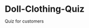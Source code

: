 # Doll-Clothing-Quiz
Quiz for customers
<!DOCTYPE html>
<html lang="en">
<head>
    <meta charset="UTF-8">
    <meta name="viewport" content="width=device-width, initial-scale=1.0">
    <title>Fashion Doll Clothing Preference Quiz</title>
    <style>
        * {
            margin: 0;
            padding: 0;
            box-sizing: border-box;
        }

        body {
            font-family: 'Arial', sans-serif;
            background: linear-gradient(135deg, #ff6b9d 0%, #c44569 50%, #786fa6 100%);
            min-height: 100vh;
            display: flex;
            justify-content: center;
            align-items: center;
            padding: 20px;
        }

        .quiz-container {
            background: rgba(255, 255, 255, 0.95);
            border-radius: 20px;
            padding: 30px;
            max-width: 650px;
            width: 100%;
            box-shadow: 0 20px 40px rgba(0, 0, 0, 0.15);
            backdrop-filter: blur(10px);
            border: 1px solid rgba(255, 255, 255, 0.2);
        }

        .quiz-header {
            text-align: center;
            margin-bottom: 30px;
        }

        .quiz-title {
            color: #333;
            font-size: 2.5em;
            margin-bottom: 10px;
            font-weight: bold;
            background: linear-gradient(45deg, #ff6b9d, #c44569);
            -webkit-background-clip: text;
            -webkit-text-fill-color: transparent;
            background-clip: text;
        }

        .quiz-subtitle {
            color: #666;
            font-size: 1.1em;
            margin-bottom: 20px;
            line-height: 1.4;
        }

        .question-container {
            margin-bottom: 25px;
        }

        .question {
            font-size: 1.2em;
            color: #333;
            margin-bottom: 15px;
            font-weight: 600;
        }

        .options {
            display: grid;
            gap: 12px;
        }

        .option {
            background: linear-gradient(135deg, #ffeef8 0%, #f8f4ff 100%);
            border: 2px solid #e9d5ff;
            border-radius: 15px;
            padding: 18px;
            cursor: pointer;
            transition: all 0.3s ease;
            display: flex;
            align-items: center;
            position: relative;
            overflow: hidden;
        }

        .option::before {
            content: '';
            position: absolute;
            top: 0;
            left: -100%;
            width: 100%;
            height: 100%;
            background: linear-gradient(90deg, transparent, rgba(255, 255, 255, 0.4), transparent);
            transition: left 0.5s ease;
        }

        .option:hover::before {
            left: 100%;
        }

        .option:hover {
            background: linear-gradient(135deg, #ff6b9d, #c44569);
            border-color: #ff6b9d;
            transform: translateY(-3px);
            color: white;
            box-shadow: 0 10px 25px rgba(255, 107, 157, 0.3);
        }

        .option input[type="radio"] {
            margin-right: 15px;
            transform: scale(1.3);
            accent-color: #ff6b9d;
        }

        .option.selected {
            background: linear-gradient(135deg, #ff6b9d, #c44569);
            border-color: #ff6b9d;
            color: white;
            transform: translateY(-2px);
            box-shadow: 0 8px 20px rgba(255, 107, 157, 0.4);
        }

        .submit-btn {
            background: linear-gradient(135deg, #ff6b9d 0%, #c44569 50%, #786fa6 100%);
            color: white;
            border: none;
            padding: 18px 45px;
            font-size: 1.2em;
            border-radius: 30px;
            cursor: pointer;
            width: 100%;
            margin-top: 25px;
            transition: all 0.3s ease;
            font-weight: 600;
            text-transform: uppercase;
            letter-spacing: 1px;
        }

        .submit-btn:hover {
            transform: translateY(-3px);
            box-shadow: 0 15px 30px rgba(255, 107, 157, 0.4);
        }

        .submit-btn:disabled {
            background: #ccc;
            cursor: not-allowed;
            transform: none;
        }

        .results {
            display: none;
            text-align: center;
            padding: 25px;
            background: linear-gradient(135deg, #ffeef8 0%, #f8f4ff 100%);
            border-radius: 20px;
            margin-top: 25px;
            border: 2px solid #e9d5ff;
        }

        .results h3 {
            color: #333;
            margin-bottom: 20px;
            font-size: 1.6em;
            background: linear-gradient(45deg, #ff6b9d, #c44569);
            -webkit-background-clip: text;
            -webkit-text-fill-color: transparent;
            background-clip: text;
        }

        .result-item {
            background: white;
            padding: 15px;
            margin: 8px 0;
            border-radius: 12px;
            border-left: 5px solid #ff6b9d;
            box-shadow: 0 3px 10px rgba(0, 0, 0, 0.1);
        }

        .progress-bar {
            background: rgba(255, 255, 255, 0.3);
            height: 8px;
            border-radius: 4px;
            margin-bottom: 25px;
            overflow: hidden;
            backdrop-filter: blur(5px);
        }

        .progress-fill {
            background: linear-gradient(90deg, #ff6b9d, #c44569);
            height: 100%;
            width: 0%;
            transition: width 0.4s ease;
            border-radius: 4px;
        }

        .question-number {
            color: #ff6b9d;
            font-weight: bold;
            font-size: 0.9em;
            margin-bottom: 8px;
            display: flex;
            align-items: center;
        }

        .question-number::before {
            content: '✨';
            margin-right: 8px;
        }

        .doll-emoji {
            font-size: 1.5em;
            margin: 0 8px;
        }

        @media (max-width: 600px) {
            .quiz-title {
                font-size: 2em;
            }
            
            .quiz-container {
                padding: 20px;
            }
            
            .option {
                padding: 15px;
            }
        }
    </style>
</head>
<body>
    <div class="quiz-container">
        <div class="quiz-header">
            <h1 class="quiz-title">Fashion Doll Style Quiz</h1>
            <p class="quiz-subtitle">Help us create the perfect OOAK outfits for your 16" fashion dolls! <span class="doll-emoji">👗</span> Tell us about your style preferences <span class="doll-emoji">💖</span></p>
        </div>

        <div class="progress-bar">
            <div class="progress-fill" id="progressFill"></div>
        </div>

        <form id="quizForm">
            <div class="question-container">
                <div class="question-number">Question 1 of 8</div>
                <div class="question">Which outfit category do you find most appealing for your fashion dolls?</div>
                <div class="options">
                    <label class="option">
                        <input type="radio" name="q1" value="lingerie">
                        💋 Lingerie - Delicate, intimate pieces with lace and silk details
                    </label>
                    <label class="option">
                        <input type="radio" name="q1" value="casual">
                        👕 Casual Modern - Contemporary everyday wear with trendy touches
                    </label>
                    <label class="option">
                        <input type="radio" name="q1" value="classic">
                        👗 Classic Dresses - Timeless, elegant pieces that never go out of style
                    </label>
                    <label class="option">
                        <input type="radio" name="q1" value="evening">
                        ✨ Evening Gowns - Glamorous, formal wear for special occasions
                    </label>
                    <label class="option">
                        <input type="radio" name="q1" value="romantic">
                        🌹 Romantic Outfits - Soft, feminine pieces with vintage charm
                    </label>
                </div>
            </div>

            <div class="question-container">
                <div class="question-number">Question 2 of 8</div>
                <div class="question">What's your preferred color palette for doll clothing?</div>
                <div class="options">
                    <label class="option">
                        <input type="radio" name="q2" value="pastels">
                        🌸 Soft pastels (blush pink, lavender, mint green)
                    </label>
                    <label class="option">
                        <input type="radio" name="q2" value="jewel">
                        💎 Rich jewel tones (emerald, sapphire, ruby)
                    </label>
                    <label class="option">
                        <input type="radio" name="q2" value="neutral">
                        🤍 Neutral elegance (cream, beige, champagne)
                    </label>
                    <label class="option">
                        <input type="radio" name="q2" value="bold">
                        🔥 Bold & vibrant (hot pink, electric blue, sunset orange)
                    </label>
                    <label class="option">
                        <input type="radio" name="q2" value="monochrome">
                        🖤 Classic monochrome (black, white, silver)
                    </label>
                </div>
            </div>

            <div class="question-container">
                <div class="question-number">Question 3 of 8</div>
                <div class="question">What level of detail do you prefer in doll outfits?</div>
                <div class="options">
                    <label class="option">
                        <input type="radio" name="q3" value="minimalist">
                        ✨ Clean & minimalist - Simple elegance with perfect fit
                    </label>
                    <label class="option">
                        <input type="radio" name="q3" value="moderate">
                        💫 Moderate detail - Some embellishments and interesting textures
                    </label>
                    <label class="option">
                        <input type="radio" name="q3" value="elaborate">
                        🎭 Highly detailed - Intricate beading, embroidery, and accessories
                    </label>
                    <label class="option">
                        <input type="radio" name="q3" value="mixed">
                        🌈 It depends on the outfit style and occasion
                    </label>
                </div>
            </div>

            <div class="question-container">
                <div class="question-number">Question 4 of 8</div>
                <div class="question">Which fabric types appeal to you most?</div>
                <div class="options">
                    <label class="option">
                        <input type="radio" name="q4" value="luxurious">
                        💎 Luxurious fabrics (silk, satin, velvet, brocade)
                    </label>
                    <label class="option">
                        <input type="radio" name="q4" value="delicate">
                        🌸 Delicate materials (lace, tulle, chiffon, organza)
                    </label>
                    <label class="option">
                        <input type="radio" name="q4" value="textured">
                        🎨 Textured fabrics (tweed, jacquard, embossed materials)
                    </label>
                    <label class="option">
                        <input type="radio" name="q4" value="contemporary">
                        ✨ Contemporary blends (high-quality synthetics, mixed materials)
                    </label>
                </div>
            </div>

            <div class="question-container">
                <div class="question-number">Question 5 of 8</div>
                <div class="question">How important are matching accessories?</div>
                <div class="options">
                    <label class="option">
                        <input type="radio" name="q5" value="essential">
                        💍 Essential - Complete sets with shoes, jewelry, and bags
                    </label>
                    <label class="option">
                        <input type="radio" name="q5" value="some">
                        👜 Some accessories - A few key pieces to complement the outfit
                    </label>
                    <label class="option">
                        <input type="radio" name="q5" value="minimal">
                        ✨ Minimal accessories - Let the clothing be the star
                    </label>
                    <label class="option">
                        <input type="radio" name="q5" value="flexible">
                        🌟 Flexible - Depends on the outfit and my mood
                    </label>
                </div>
            </div>

            <div class="question-container">
                <div class="question-number">Question 6 of 8</div>
                <div class="question">What's your preferred price range for OOAK doll outfits?</div>
                <div class="options">
                    <label class="option">
                        <input type="radio" name="q6" value="budget">
                        💝 Budget-friendly ($15-30)
                    </label>
                    <label class="option">
                        <input type="radio" name="q6" value="moderate">
                        💖 Moderate range ($30-60)
                    </label>
                    <label class="option">
                        <input type="radio" name="q6" value="premium">
                        💎 Premium quality ($60-100)
                    </label>
                    <label class="option">
                        <input type="radio" name="q6" value="collector">
                        👑 Collector's piece ($100+)
                    </label>
                </div>
            </div>

            <div class="question-container">
                <div class="question-number">Question 7 of 8</div>
                <div class="question">Which era or style inspiration appeals to you most?</div>
                <div class="options">
                    <label class="option">
                        <input type="radio" name="q7" value="vintage">
                        🌹 Vintage inspired (1920s-1960s glamour)
                    </label>
                    <label class="option">
                        <input type="radio" name="q7" value="modern">
                        🏙️ Contemporary modern (current fashion trends)
                    </label>
                    <label class="option">
                        <input type="radio" name="q7" value="fantasy">
                        🦄 Fantasy & fairytale (magical, whimsical designs)
                    </label>
                    <label class="option">
                        <input type="radio" name="q7" value="timeless">
                        ⚡ Timeless elegance (classic styles that transcend eras)
                    </label>
                </div>
            </div>

            <div class="question-container">
                <div class="question-number">Question 8 of 8</div>
                <div class="question">How often do you purchase outfits for your fashion dolls?</div>
                <div class="options">
                    <label class="option">
                        <input type="radio" name="q8" value="monthly">
                        📅 Monthly - I love updating their wardrobe regularly
                    </label>
                    <label class="option">
                        <input type="radio" name="q8" value="seasonal">
                        🌸 Seasonally - A few times a year for special occasions
                    </label>
                    <label class="option">
                        <input type="radio" name="q8" value="special">
                        ✨ For special pieces - When I find something truly unique
                    </label>
                    <label class="option">
                        <input type="radio" name="q8" value="collector">
                        💎 Collector mindset - Quality over quantity, rare purchases
                    </label>
                </div>
            </div>

            <button type="submit" class="submit-btn" id="submitBtn" disabled>✨ Complete Quiz ✨</button>
        </form>

        <div class="results" id="results">
            <h3>🎉 Thank you for sharing your style preferences!</h3>
            <p>Your responses help me create the perfect OOAK outfits for your fashion dolls. Here's your style profile:</p>
            <div id="resultsSummary"></div>
            <p style="margin-top: 20px; font-size: 0.9em; color: #666;">
                💝 Your preferences are noted and will inspire future creations! Keep an eye on my eBay listings for pieces that match your style. 👗✨
            </p>
        </div>
    </div>

    <script>
        // Store quiz responses
        let quizResponses = {};
        
        // Update progress bar
        function updateProgress() {
            const totalQuestions = 8;
            const answeredQuestions = Object.keys(quizResponses).length;
            const progress = (answeredQuestions / totalQuestions) * 100;
            document.getElementById('progressFill').style.width = progress + '%';
        }

        // Handle radio button changes
        document.querySelectorAll('input[type="radio"]').forEach(radio => {
            radio.addEventListener('change', function() {
                // Remove selected class from all options in this question
                const questionName = this.name;
                document.querySelectorAll(`input[name="${questionName}"]`).forEach(r => {
                    r.closest('.option').classList.remove('selected');
                });
                
                // Add selected class to chosen option
                this.closest('.option').classList.add('selected');
                
                // Store response
                quizResponses[questionName] = this.value;
                
                // Update progress
                updateProgress();
                
                // Enable submit button when all questions are answered
                if (Object.keys(quizResponses).length === 8) {
                    document.getElementById('submitBtn').disabled = false;
                }
            });
        });

        // Handle form submission
        document.getElementById('quizForm').addEventListener('submit', function(e) {
            e.preventDefault();
            
            // Create results summary
            const resultsSummary = document.getElementById('resultsSummary');
            resultsSummary.innerHTML = '';
            
            const labels = {
                q1: 'Preferred Category',
                q2: 'Color Palette',
                q3: 'Detail Level',
                q4: 'Fabric Preference',
                q5: 'Accessories',
                q6: 'Price Range',
                q7: 'Style Inspiration',
                q8: 'Purchase Frequency'
            };
            
            const valueLabels = {
                lingerie: 'Lingerie & Intimate Wear',
                casual: 'Casual Modern Outfits',
                classic: 'Classic Dresses',
                evening: 'Evening Gowns',
                romantic: 'Romantic Outfits',
                pastels: 'Soft Pastels',
                jewel: 'Rich Jewel Tones',
                neutral: 'Neutral Elegance',
                bold: 'Bold & Vibrant',
                monochrome: 'Classic Monochrome',
                minimalist: 'Clean & Minimalist',
                moderate: 'Moderate Detail',
                elaborate: 'Highly Detailed',
                mixed: 'Depends on Style',
                luxurious: 'Luxurious Fabrics',
                delicate: 'Delicate Materials',
                textured: 'Textured Fabrics',
                contemporary: 'Contemporary Blends',
                essential: 'Complete Sets Essential',
                some: 'Some Key Accessories',
                minimal: 'Minimal Accessories',
                flexible: 'Depends on Outfit',
                budget: 'Budget-Friendly ($15-30)',
                premium: 'Premium Quality ($60-100)',
                collector: 'Collector\'s Piece ($100+)',
                vintage: 'Vintage Inspired',
                modern: 'Contemporary Modern',
                fantasy: 'Fantasy & Fairytale',
                timeless: 'Timeless Elegance',
                monthly: 'Monthly Purchases',
                seasonal: 'Seasonal Purchases',
                special: 'Special Pieces Only',
            };
            
            for (const [question, answer] of Object.entries(quizResponses)) {
                const resultItem = document.createElement('div');
                resultItem.className = 'result-item';
                resultItem.innerHTML = `<strong>${labels[question]}:</strong> ${valueLabels[answer] || answer}`;
                resultsSummary.appendChild(resultItem);
            }
            
            // Show results
            document.getElementById('quizForm').style.display = 'none';
            document.getElementById('results').style.display = 'block';
            
            // Log results for the seller
            console.log('Fashion Doll Clothing Quiz Results:', quizResponses);
            
            // Create detailed summary for seller analysis
            const timestamp = new Date().toISOString();
            const detailedResults = {
                timestamp: timestamp,
                responses: quizResponses,
                summary: {
                    preferredCategory: valueLabels[quizResponses.q1],
                    colorPalette: valueLabels[quizResponses.q2],
                    detailLevel: valueLabels[quizResponses.q3],
                    fabricPreference: valueLabels[quizResponses.q4],
                    accessoryImportance: valueLabels[quizResponses.q5],
                    priceRange: valueLabels[quizResponses.q6],
                    styleInspiration: valueLabels[quizResponses.q7],
                    purchaseFrequency: valueLabels[quizResponses.q8]
                }
            };
            
            console.log('Detailed Analysis:', detailedResults);
            
            // Send results to Google Sheets
            sendToGoogleSheets(detailedResults);
            
            // Also store locally as backup
            const existingData = JSON.parse(localStorage.getItem('dollClothingQuizResults') || '[]');
            existingData.push(detailedResults);
            localStorage.setItem('dollClothingQuizResults', JSON.stringify(existingData));
        });

        // Function to send data to Google Sheets
        function sendToGoogleSheets(data) {
            // Replace with your Google Apps Script URL
            const GOOGLE_SCRIPT_URL = 'YOUR_GOOGLE_SCRIPT_URL_HERE';
            
            fetch(GOOGLE_SCRIPT_URL, {
                method: 'POST',
                headers: {
                    'Content-Type': 'application/json',
                },
                body: JSON.stringify(data)
            })
            .then(response => response.json())
            .then(result => {
                console.log('Data sent to Google Sheets:', result);
            })
            .catch(error => {
                console.error('Error sending to Google Sheets:', error);
                // Fallback to local storage if Google Sheets fails
                console.log('Saved locally as backup');
            });
        }

        // Initialize
        updateProgress();
    </script>
</body>
</html>
